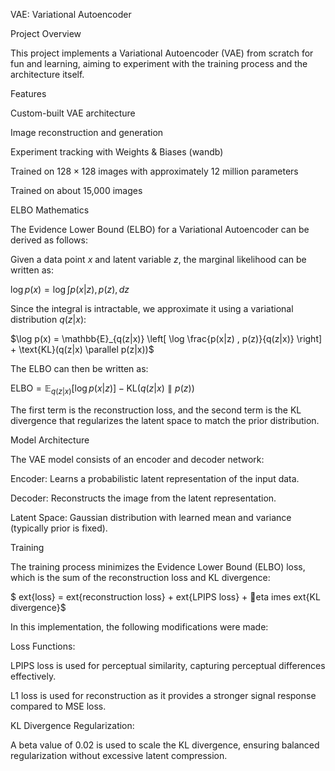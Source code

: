 VAE: Variational Autoencoder

Project Overview

This project implements a Variational Autoencoder (VAE) from scratch for fun and learning, aiming to experiment with the training process and the architecture itself.

Features

Custom-built VAE architecture

Image reconstruction and generation

Experiment tracking with Weights & Biases (wandb)

Trained on $128\times128$ images with approximately 12 million parameters

Trained on about 15,000 images

ELBO Mathematics

The Evidence Lower Bound (ELBO) for a Variational Autoencoder can be derived as follows:

Given a data point $x$ and latent variable $z$, the marginal likelihood can be written as:

$\log p(x) = \log \int p(x|z) , p(z) , dz$

Since the integral is intractable, we approximate it using a variational distribution $q(z|x)$:

$\log p(x) = \mathbb{E}_{q(z|x)} \left[ \log \frac{p(x|z) , p(z)}{q(z|x)} \right] + \text{KL}(q(z|x) \parallel p(z|x))$

The ELBO can then be written as:

$\text{ELBO} = \mathbb{E}_{q(z|x)} [\log p(x|z)] - \text{KL}(q(z|x) \parallel p(z))$

The first term is the reconstruction loss, and the second term is the KL divergence that regularizes the latent space to match the prior distribution.

Model Architecture

The VAE model consists of an encoder and decoder network:

Encoder: Learns a probabilistic latent representation of the input data.

Decoder: Reconstructs the image from the latent representation.

Latent Space: Gaussian distribution with learned mean and variance (typically prior is fixed).

Training

The training process minimizes the Evidence Lower Bound (ELBO) loss, which is the sum of the reconstruction loss and KL divergence:

$	ext{loss} = 	ext{reconstruction loss} + 	ext{LPIPS loss} + eta 	imes 	ext{KL divergence}$

In this implementation, the following modifications were made:

Loss Functions:

LPIPS loss is used for perceptual similarity, capturing perceptual differences effectively.

L1 loss is used for reconstruction as it provides a stronger signal response compared to MSE loss.

KL Divergence Regularization:

A beta value of 0.02 is used to scale the KL divergence, ensuring balanced regularization without excessive latent compression.



